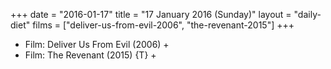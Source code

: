 +++
date = "2016-01-17"
title = "17 January 2016 (Sunday)"
layout = "daily-diet"
films = ["deliver-us-from-evil-2006", "the-revenant-2015"]
+++


* Film: Deliver Us From Evil (2006) +
* Film: The Revenant (2015) {T} +
